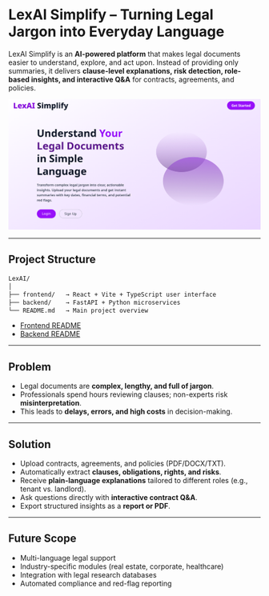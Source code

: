 # LexAI Simplify – Turning Legal Jargon into Everyday Language

LexAI Simplify is an **AI-powered platform** that makes legal documents easier to understand, explore, and act upon.
Instead of providing only summaries, it delivers **clause-level explanations, risk detection, role-based insights, and interactive Q\&A** for contracts, agreements, and policies.

![](image.png)

---

## Project Structure

```
LexAI/
│
├── frontend/   → React + Vite + TypeScript user interface
├── backend/    → FastAPI + Python microservices
└── README.md   → Main project overview
```

* [Frontend README](./frontend/README.md)
* [Backend README](./backend/README.md)

---

## Problem

* Legal documents are **complex, lengthy, and full of jargon**.
* Professionals spend hours reviewing clauses; non-experts risk **misinterpretation**.
* This leads to **delays, errors, and high costs** in decision-making.

---

## Solution

* Upload contracts, agreements, and policies (PDF/DOCX/TXT).
* Automatically extract **clauses, obligations, rights, and risks**.
* Receive **plain-language explanations** tailored to different roles (e.g., tenant vs. landlord).
* Ask questions directly with **interactive contract Q\&A**.
* Export structured insights as a **report or PDF**.

---

## Future Scope

* Multi-language legal support
* Industry-specific modules (real estate, corporate, healthcare)
* Integration with legal research databases
* Automated compliance and red-flag reporting